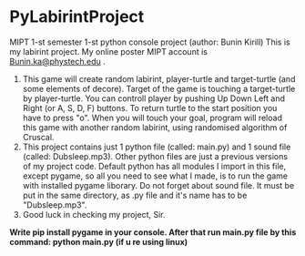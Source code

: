 # PyLabirintProject
MIPT 1-st semester 1-st python console project (author: Bunin Kirill)
This is my labirint project. My online poster MIPT account is Bunin.ka@phystech.edu .
1) This game will create random labirint, player-turtle and target-turtle (and some elements of decore). Target of the game is touching a target-turtle by player-turtle. You can controll player by pushing Up Down Left and Right (or A, S, D, F) buttons. To return turtle to the start position you have to press "o". When you will touch your goal, program will reload this game with another random labirint, using randomised algorithm of Cruscal.
2) This project contains just 1 python file (called: main.py) and 1 sound file (called: Dubsleep.mp3). Other python files are just a previous versions of my project code. Default python has all modules I import in this file, except pygame, so all you need to see what I made, is to run the game with installed pygame liborary. Do not forget about sound file. It must be put in the same directory, as .py file and it's name has to be "Dubsleep.mp3".
3) Good luck in checking my project, Sir.

<strong>Write pip install pygame in your console. After that run main.py file by this command: python main.py (if u re using linux)</strong>

